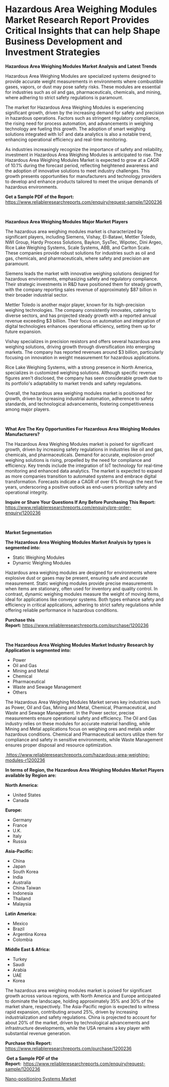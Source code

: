 <p><h1>Hazardous Area Weighing Modules Market Research Report Provides Critical Insights that can help Shape Business Development and Investment Strategies</h1></p><p><strong>Hazardous Area Weighing Modules Market Analysis and Latest Trends</strong></p>
<p><p>Hazardous Area Weighing Modules are specialized systems designed to provide accurate weight measurements in environments where combustible gases, vapors, or dust may pose safety risks. These modules are essential for industries such as oil and gas, pharmaceuticals, chemicals, and mining, where adhering to strict safety regulations is paramount. </p><p>The market for Hazardous Area Weighing Modules is experiencing significant growth, driven by the increasing demand for safety and precision in hazardous operations. Factors such as stringent regulatory compliance, the rising need for process automation, and advancements in weighing technology are fueling this growth. The adoption of smart weighing solutions integrated with IoT and data analytics is also a notable trend, enhancing operational efficiency and real-time monitoring.</p><p>As industries increasingly recognize the importance of safety and reliability, investment in Hazardous Area Weighing Modules is anticipated to rise. The Hazardous Area Weighing Modules Market is expected to grow at a CAGR of 10.1% during the forecast period, reflecting heightened awareness and the adoption of innovative solutions to meet industry challenges. This growth presents opportunities for manufacturers and technology providers to develop and enhance products tailored to meet the unique demands of hazardous environments.</p></p>
<p><strong>Get a Sample PDF of the Report:&nbsp;</strong> <a href="https://www.reliableresearchreports.com/enquiry/request-sample/1200236?utm_campaign=2197&utm_medium=2&utm_source=Github&utm_content=ia&utm_term=12022025&utm_id=hazardous-area-weighing-modules">https://www.reliableresearchreports.com/enquiry/request-sample/1200236</a></p>
<p>&nbsp;</p>
<p><strong>Hazardous Area Weighing Modules Major Market Players</strong></p>
<p><p>The hazardous area weighing modules market is characterized by significant players, including Siemens, Vishay, El-Batawi, Mettler Toledo, NWI Group, Hardy Process Solutions, Baykon, SysTec, Wipotec, Dini Argeo, Rice Lake Weighing Systems, Scale Systems, ABB, and Carlton Scale. These companies provide robust solutions for industries such as oil and gas, chemicals, and pharmaceuticals, where safety and precision are paramount.</p><p>Siemens leads the market with innovative weighing solutions designed for hazardous environments, emphasizing safety and regulatory compliance. Their strategic investments in R&D have positioned them for steady growth, with the company reporting sales revenue of approximately $87 billion in their broader industrial sector.</p><p>Mettler Toledo is another major player, known for its high-precision weighing technologies. The company consistently innovates, catering to diverse sectors, and has projected steady growth with a reported annual revenue exceeding $3 billion. Their focus on automation and integration of digital technologies enhances operational efficiency, setting them up for future expansion.</p><p>Vishay specializes in precision resistors and offers several hazardous area weighing solutions, driving growth through diversification into emerging markets. The company has reported revenues around $3 billion, particularly focusing on innovation in weight measurement for hazardous applications.</p><p>Rice Lake Weighing Systems, with a strong presence in North America, specializes in customized weighing solutions. Although specific revenue figures aren't disclosed, the company has seen considerable growth due to its portfolio's adaptability to market trends and safety regulations.</p><p>Overall, the hazardous area weighing modules market is positioned for growth, driven by increasing industrial automation, adherence to safety standards, and technological advancements, fostering competitiveness among major players.</p></p>
<p>&nbsp;</p>
<p><strong>What Are The Key Opportunities For Hazardous Area Weighing Modules Manufacturers?</strong></p>
<p><p>The Hazardous Area Weighing Modules market is poised for significant growth, driven by increasing safety regulations in industries like oil and gas, chemicals, and pharmaceuticals. Demand for accurate, explosion-proof weighing solutions is rising, propelled by the need for compliance and efficiency. Key trends include the integration of IoT technology for real-time monitoring and enhanced data analytics. The market is expected to expand as more companies transition to automated systems and embrace digital transformation. Forecasts indicate a CAGR of over 6% through the next five years, underscoring a positive outlook as end-users prioritize safety and operational integrity.</p></p>
<p><strong>Inquire or Share Your Questions If Any Before Purchasing This Report:</strong> <a href="https://www.reliableresearchreports.com/enquiry/pre-order-enquiry/1200236?utm_campaign=2197&utm_medium=2&utm_source=Github&utm_content=ia&utm_term=12022025&utm_id=hazardous-area-weighing-modules">https://www.reliableresearchreports.com/enquiry/pre-order-enquiry/1200236</a></p>
<p>&nbsp;</p>
<p><strong>Market Segmentation</strong></p>
<p><strong>The Hazardous Area Weighing Modules Market Analysis by types is segmented into:</strong></p>
<p><ul><li>Static Weighing Modules</li><li>Dynamic Weighing Modules</li></ul></p>
<p><p>Hazardous area weighing modules are designed for environments where explosive dust or gases may be present, ensuring safe and accurate measurement. Static weighing modules provide precise measurements when items are stationary, often used for inventory and quality control. In contrast, dynamic weighing modules measure the weight of moving items, ideal for applications like conveyor systems. Both types enhance safety and efficiency in critical applications, adhering to strict safety regulations while offering reliable performance in hazardous conditions.</p></p>
<p><strong>Purchase this Report:&nbsp;</strong><a href="https://www.reliableresearchreports.com/purchase/1200236?utm_campaign=2197&utm_medium=2&utm_source=Github&utm_content=ia&utm_term=12022025&utm_id=hazardous-area-weighing-modules">https://www.reliableresearchreports.com/purchase/1200236</a></p>
<p>&nbsp;</p>
<p><strong>The Hazardous Area Weighing Modules Market Industry Research by Application is segmented into:</strong></p>
<p><ul><li>Power</li><li>Oil and Gas</li><li>Mining and Metal</li><li>Chemical</li><li>Pharmaceutical</li><li>Waste and Sewage Management</li><li>Others</li></ul></p>
<p><p>The Hazardous Area Weighing Modules Market serves key industries such as Power, Oil and Gas, Mining and Metal, Chemical, Pharmaceutical, and Waste and Sewage Management. In the Power sector, precise measurements ensure operational safety and efficiency. The Oil and Gas industry relies on these modules for accurate material handling, while Mining and Metal applications focus on weighing ores and metals under hazardous conditions. Chemical and Pharmaceutical sectors utilize them for compliance and safety in sensitive environments, while Waste Management ensures proper disposal and resource optimization.</p></p>
<p><a href="https://www.reliableresearchreports.com/hazardous-area-weighing-modules-r1200236?utm_campaign=2197&utm_medium=2&utm_source=Github&utm_content=ia&utm_term=12022025&utm_id=hazardous-area-weighing-modules">&nbsp;https://www.reliableresearchreports.com/hazardous-area-weighing-modules-r1200236</a></p>
<p><strong>In terms of Region, the Hazardous Area Weighing Modules Market Players available by Region are:</strong></p>
<p>
    <p> <strong> North America: </strong>
        <ul>
            <li>United States</li>
            <li>Canada</li>
        </ul>
        </p> 
    <p> <strong> Europe: </strong>
        <ul>
            <li>Germany</li>
            <li>France</li>
            <li>U.K.</li>
            <li>Italy</li>
            <li>Russia</li>
        </ul>
        </p> 
    <p> <strong> Asia-Pacific: </strong>
        <ul>
            <li>China</li>
            <li>Japan</li>
            <li>South Korea</li>
            <li>India</li>
            <li>Australia</li>
            <li>China Taiwan</li>
            <li>Indonesia</li>
            <li>Thailand</li>
            <li>Malaysia</li>
        </ul>
        </p> 
    <p> <strong> Latin America: </strong>
        <ul>
            <li>Mexico</li>
            <li>Brazil</li>
            <li>Argentina Korea</li>
            <li>Colombia</li>
        </ul>
        </p> 
    <p> <strong> Middle East & Africa: </strong>
        <ul>
            <li>Turkey</li>
            <li>Saudi</li>
            <li>Arabia</li>
            <li>UAE</li>
            <li>Korea</li>
        </ul>
    </p>
    </p>
<p><p>The hazardous area weighing modules market is poised for significant growth across various regions, with North America and Europe anticipated to dominate the landscape, holding approximately 35% and 30% of the market share, respectively. The Asia-Pacific region is expected to witness rapid expansion, contributing around 25%, driven by increasing industrialization and safety regulations. China is projected to account for about 20% of the market, driven by technological advancements and infrastructure developments, while the USA remains a key player with substantial revenue generation.</p></p>
<p><strong>Purchase this Report: </strong><a href="https://www.reliableresearchreports.com/purchase/1200236?utm_campaign=2197&utm_medium=2&utm_source=Github&utm_content=ia&utm_term=12022025&utm_id=hazardous-area-weighing-modules">https://www.reliableresearchreports.com/purchase/1200236</a></p>
<p>&nbsp;<strong>Get a Sample PDF of the Report:&nbsp;&nbsp;</strong><a href="https://www.reliableresearchreports.com/enquiry/request-sample/1200236?utm_campaign=2197&utm_medium=2&utm_source=Github&utm_content=ia&utm_term=12022025&utm_id=hazardous-area-weighing-modules">https://www.reliableresearchreports.com/enquiry/request-sample/1200236</a></p>
<p><strong></strong></p>
<p><p><a href="https://github.com/jerhoskinson197676/Market-Research-Report-List-1/blob/main/nano-positioning-systems-market.md?utm_campaign=2197&utm_medium=2&utm_source=Github&utm_content=ia&utm_term=12022025&utm_id=hazardous-area-weighing-modules">Nano-positioning Systems Market</a></p></p>